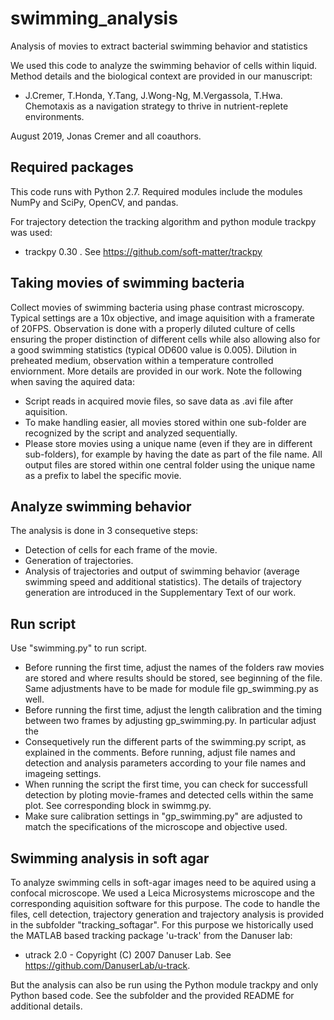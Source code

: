 # swimming_analysis
Analysis of movies to extract bacterial swimming behavior and statistics

We used this code to analyze the swimming behavior of cells within liquid. Method details and the biological context are provided in our  manuscript:
- J.Cremer, T.Honda, Y.Tang, J.Wong-Ng, M.Vergassola, T.Hwa. Chemotaxis as a navigation strategy to thrive in nutrient-replete environments.

August 2019, Jonas Cremer and all coauthors.

## Required packages
This code runs with Python 2.7. Required modules include the modules NumPy and SciPy, OpenCV, and pandas.

For trajectory detection the tracking algorithm and python module trackpy was used:
- trackpy 0.30 .  See https://github.com/soft-matter/trackpy

## Taking movies of swimming bacteria
Collect movies of swimming bacteria using phase contrast microscopy. Typical settings are a 10x objective, and image aquisition with a framerate of 20FPS. Observation is done with a properly diluted culture of cells ensuring the proper distinction of different cells while also allowing also for a good swimming statistics (typical OD600 value is 0.005). Dilution in preheated medium, observation within a temperature controlled enviornment. More details are provided in our work. Note the following when saving the aquired data:
- Script reads in acquired movie files, so save data as .avi file after aquisition.
- To make handling easier, all movies stored within one sub-folder are recognized by the script and analyzed sequentially. 
- Please store movies using a unique name (even if they are in different sub-folders), for example by having the date as part of the file name. All output files are stored within one central folder using the unique name as a prefix to label the specific movie.

## Analyze swimming behavior
The analysis is done in 3 consequetive steps:
- Detection of cells for each frame of the movie.
- Generation of trajectories. 
- Analysis of trajectories and output of swimming behavior (average swimming speed and additional statistics).
The details of trajectory generation are introduced in the Supplementary Text of our work. 

## Run script
Use "swimming.py" to run script. 

- Before running the first time, adjust the names of the folders raw movies are stored and where results should be stored, see beginning of the file. Same adjustments have to be made for module file gp_swimming.py as well. 
- Before running the first time, adjust the length calibration and the timing between two frames by adjusting gp_swimming.py. In particular adjust the 
- Consequetively run the different parts of the swimming.py script, as explained in the comments. Before running, adjust file names and detection and analysis parameters according to your file names and imageing settings.
- When running the script the first time, you can check for successfull detection by ploting movie-frames and detected cells within the same plot. See corresponding block in swimmg.py. 
- Make sure calibration settings in "gp_swimming.py" are adjusted to match the specifications of the microscope and objective used.

## Swimming analysis in soft agar
To analyze swimming cells in soft-agar images need to be aquired using a confocal microscope. We used a Leica Microsystems microscope and the corresponding aquisition software for this purpose. The code to handle the files, cell detection, trajectory generation and trajectory analysis is provided in the subfolder "tracking_softagar". For this purpose we historically used the MATLAB based tracking package 'u-track' from the Danuser lab: 
- utrack 2.0 - Copyright (C) 2007 Danuser Lab. See https://github.com/DanuserLab/u-track.

But the analysis can also be run using the Python module trackpy and only Python based code. See the subfolder and the provided README for additional details.

